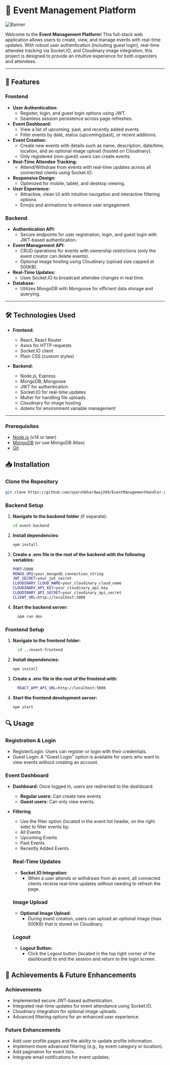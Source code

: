 # 🎉 Event Management Platform

![Banner](https://github.com/user-attachments/assets/46907101-a18a-4039-8b03-83d506d2837b)

Welcome to the **Event Management Platform**! This full-stack web application allows users to create, view, and manage events with real-time updates. With robust user authentication (including guest login), real-time attendee tracking via Socket.IO, and Cloudinary image integration, this project is designed to provide an intuitive experience for both organizers and attendees.

---

## 🚀 Features

### Frontend
- **User Authentication:**  
  - Register, login, and guest login options using JWT.  
  - Seamless session persistence across page refreshes.
- **Event Dashboard:**  
  - View a list of upcoming, past, and recently added events.  
  - Filter events by date, status (upcoming/past), or recent additions.
- **Event Creation:**  
  - Create new events with details such as name, description, date/time, location, and an optional image upload (hosted on Cloudinary).  
  - Only registered (non-guest) users can create events.
- **Real-Time Attendee Tracking:**  
  - Attend/Withdraw from events with real-time updates across all connected clients using Socket.IO.
- **Responsive Design:**  
  - Optimized for mobile, tablet, and desktop viewing.
- **User Experience:**  
  - Attractive, clean UI with intuitive navigation and interactive filtering options.  
  - Emojis and animations to enhance user engagement.

### Backend
- **Authentication API:**  
  - Secure endpoints for user registration, login, and guest login with JWT-based authentication.
- **Event Management API:**  
  - CRUD operations for events with ownership restrictions (only the event creator can delete events).  
  - Optional image hosting using Cloudinary (upload size capped at 500KB).
- **Real-Time Updates:**  
  - Uses Socket.IO to broadcast attendee changes in real time.
- **Database:**  
  - Utilizes MongoDB with Mongoose for efficient data storage and querying.

---

## 🛠️ Technologies Used

- **Frontend:**  
  - React, React Router  
  - Axios for HTTP requests  
  - Socket.IO client  
  - Plain CSS (custom styles)

- **Backend:**  
  - Node.js, Express  
  - MongoDB, Mongoose  
  - JWT for authentication  
  - Socket.IO for real-time updates  
  - Multer for handling file uploads  
  - Cloudinary for image hosting  
  - dotenv for environment variable management

---

### Prerequisites
- [Node.js](https://nodejs.org/) (v14 or later)
- [MongoDB](https://www.mongodb.com/) (or use MongoDB Atlas)
- [Git](https://git-scm.com/)


## 📥 Installation

### Clone the Repository

```bash
git clone https://github.com/sparshbhardwaj209/EventManagementHandler.git
```

### Backend Setup
1. **Navigate to the backend folder** (if separate):

   ```bash
   cd event-backend
   ```

2. **Install dependencies:**

   ```bash
   npm install
    ```

3. **Create a .env file in the root of the backend with the following variables:**
    ```bash
    PORT=5000
    MONGO_URI=your_mongodb_connection_string
    JWT_SECRET=your_jwt_secret
    CLOUDINARY_CLOUD_NAME=your_cloudinary_cloud_name
    CLOUDINARY_API_KEY=your_cloudinary_api_key
    CLOUDINARY_API_SECRET=your_cloudinary_api_secret
    CLIENT_URL=http://localhost:3000
    ```

4. **Start the backend server:**
     ```bash
       npm run dev
      ```

### Frontend Setup

1. **Navigate to the frontend folder:**
   ```bash
     cd ../event-frontend
    ```

2. **Install dependencies:**
     ```bash
     npm install
      ```

3. **Create a .env file in the root of the frontend with:**
    ```bash
      REACT_APP_API_URL=http://localhost:5000
    ```

4. **Start the frontend development server:**
   ```bash
   npm start
    ```

## 🔍 Usage

### Registration & Login
- Register/Login: Users can register or login with their credentials.
- Guest Login: A "Guest Login" option is available for users who want to view events without creating an account.

### Event Dashboard
- **Dashboard:** Once logged in, users are redirected to the dashboard.
    - **Regular users:** Can create new events.
    - **Guest users:** Can only view events.

- **Filtering**
    - Use the filter option (located in the event list header, on the right side) to filter events by:
    - All Events
    - Upcoming Events
    - Past Events
    - Recently Added Events

  ### Real-Time Updates
  - **Socket.IO Integration:**
      - When a user attends or withdraws from an event, all connected clients receive real-time updates without needing to refresh the page.

  ### Image Upload
  - **Optional Image Upload:**
      - During event creation, users can upload an optional image (max 500KB) that is stored on Cloudinary.
   
  ### Logout
  - **Logout Button:**
      - Click the Logout button (located in the top right corner of the dashboard) to end the session and return to the login screen.
   

## 🎯 Achievements & Future Enhancements

### Achievements
- Implemented secure JWT-based authentication.
- Integrated real-time updates for event attendance using Socket.IO.
- Cloudinary integration for optional image uploads.
- Advanced filtering options for an enhanced user experience.

### Future Enhancements
- Add user profile pages and the ability to update profile information.
- Implement more advanced filtering (e.g., by event category or location).
- Add pagination for event lists.
- Integrate email notifications for event updates.





  
